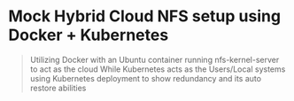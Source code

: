 # Mock Hybrid Cloud NFS setup using Docker + Kubernetes

> Utilizing Docker with an Ubuntu container running nfs-kernel-server to act as the cloud
> While Kubernetes acts as the Users/Local systems using Kubernetes deployment to show redundancy and its auto restore abilities

